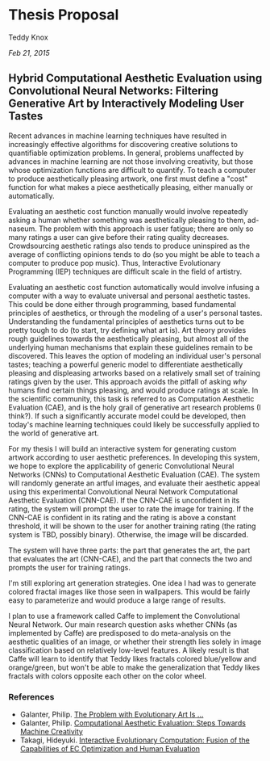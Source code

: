 # Thesis Proposal
Teddy Knox

_Feb 21, 2015_


## Hybrid Computational Aesthetic Evaluation using Convolutional Neural Networks: Filtering Generative Art by Interactively Modeling User Tastes

Recent advances in machine learning techniques have resulted in increasingly effective algorithms for discovering creative solutions to quantifiable optimization problems. In general, problems unaffected by advances in machine learning are not those involving creativity, but those whose optimization functions are difficult to quantify. To teach a computer to produce aesthetically pleasing artwork, one first must define a "cost" function for what makes a piece aesthetically pleasing, either manually or automatically.

Evaluating an aesthetic cost function manually would involve repeatedly asking a human whether something was aesthetically pleasing to them, ad-naseum. The problem with this approach is user fatigue; there are only so many ratings a user can give before their rating quality decreases. Crowdsourcing aesthetic ratings also tends to produce uninspired as the average of conflicting opinions tends to do (so you might be able to teach a computer to produce pop music). Thus, Interactive Evolutionary Programming (IEP) techniques are difficult scale in the field of artistry.

Evaluating an aesthetic cost function automatically would involve infusing a computer with a way to evaluate universal and personal aesthetic tastes. This could be done either through programming, based fundamental principles of aesthetics, or through the modeling of a user's personal tastes. Understanding the fundamental principles of aesthetics turns out to be pretty tough to do (to start, try defining what art is). Art theory provides rough guidelines towards the aesthetically pleasing, but almost all of the underlying human mechanisms that explain these guidelines remain to be discovered. This leaves the option of modeling an individual user's personal tastes; teaching a powerful generic model to differentiate aesthetically pleasing and displeasing artworks based on a relatively small set of training ratings given by the user. This approach avoids the pitfall of asking _why_ humans find certain things pleasing, and would produce ratings at scale. In the scientific community, this task is referred to as Computation Aesthetic Evaluation (CAE), and is the holy grail of generative art research problems (I think?). If such a significantly accurate model could be developed, then today's machine learning techniques could likely be successfully applied to the world of generative art.

For my thesis I will build an interactive system for generating custom artwork according to user aesthetic preferences.  In developing this system, we hope to explore the applicability of generic Convolutional Neural Networks (CNNs) to Computational Aesthetic Evaluation (CAE). The system will randomly generate an artful images, and evaluate their aesthetic appeal using this experimental Convolutional Neural Network Computational Aesthetic Evaluation (CNN-CAE). If the CNN-CAE is unconfident in its rating, the system will prompt the user to rate the image for training. If the CNN-CAE is confident in its rating and the rating is above a constant threshold, it will be shown to the user for another training rating (the rating system is TBD, possibly binary). Otherwise, the image will be discarded.

The system will have three parts: the part that generates the art, the part that evaluates the art (CNN-CAE), and the part that connects the two and prompts the user for training ratings.

I'm still exploring art generation strategies. One idea I had was to generate colored fractal images like those seen in wallpapers. This would be fairly easy to parameterize and would produce a large range of results.

I plan to use a framework called Caffe to implement the Convolutional Neural Network. Our main research question asks whether CNNs (as implemented by Caffe) are predisposed to do meta-analysis on the aesthetic qualities of an image, or whether their strength lies solely in image classification based on relatively low-level features. A likely result is that Caffe will learn to identify that Teddy likes fractals colored blue/yellow and orange/green, but won't be able to make the generalization that Teddy likes fractals with colors opposite each other on the color wheel.

### References

- Galanter, Philip. [The Problem with Evolutionary Art Is ...](http://www.academia.edu/301908/The_Problem_With_Evolutionary_Art_Is..)
- Galanter, Philip. [Computational Aesthetic Evaluation: Steps Towards Machine Creativity](http://www.generativeart.com/on/cic/GA2010/2010_31.pdf)
- Takagi, Hideyuki. [Interactive Evolutionary Computation: Fusion of the Capabilities of EC Optimization and Human Evaluation](http://www.design.kyushu-u.ac.jp/~takagi/TAKAGI/IECpaper/ProcIEEE_3.pdf)
